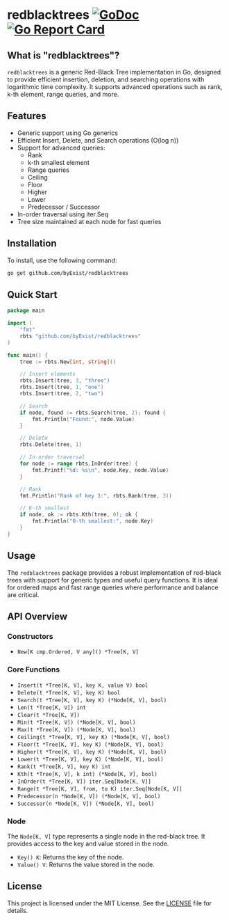 # redblacktrees [![GoDoc](https://pkg.go.dev/badge/github.com/byExist/redblacktrees.svg)](https://pkg.go.dev/github.com/byExist/redblacktrees) [![Go Report Card](https://goreportcard.com/badge/github.com/byExist/redblacktrees)](https://goreportcard.com/report/github.com/byExist/redblacktrees)

## What is "redblacktrees"?

`redblacktrees` is a generic Red-Black Tree implementation in Go, designed to provide efficient insertion, deletion, and searching operations with logarithmic time complexity. It supports advanced operations such as rank, k-th element, range queries, and more.

## Features

- Generic support using Go generics
- Efficient Insert, Delete, and Search operations (O(log n))
- Support for advanced queries:
  - Rank
  - k-th smallest element
  - Range queries
  - Ceiling
  - Floor
  - Higher
  - Lower
  - Predecessor / Successor
- In-order traversal using iter.Seq
- Tree size maintained at each node for fast queries

## Installation

To install, use the following command:

```bash
go get github.com/byExist/redblacktrees
```

## Quick Start

```go
package main

import (
	"fmt"
	rbts "github.com/byExist/redblacktrees"
)

func main() {
	tree := rbts.New[int, string]()

	// Insert elements
	rbts.Insert(tree, 3, "three")
	rbts.Insert(tree, 1, "one")
	rbts.Insert(tree, 2, "two")

	// Search
	if node, found := rbts.Search(tree, 2); found {
		fmt.Println("Found:", node.Value)
	}

	// Delete
	rbts.Delete(tree, 1)

	// In-order traversal
	for node := range rbts.InOrder(tree) {
		fmt.Printf("%d: %s\n", node.Key, node.Value)
	}

	// Rank
	fmt.Println("Rank of key 3:", rbts.Rank(tree, 3))

	// K-th smallest
	if node, ok := rbts.Kth(tree, 0); ok {
		fmt.Println("0-th smallest:", node.Key)
	}
}
```

## Usage

The `redblacktrees` package provides a robust implementation of red-black trees with support for generic types and useful query functions. It is ideal for ordered maps and fast range queries where performance and balance are critical.

## API Overview

### Constructors

- `New[K cmp.Ordered, V any]() *Tree[K, V]`


### Core Functions
- `Insert(t *Tree[K, V], key K, value V) bool`
- `Delete(t *Tree[K, V], key K) bool`
- `Search(t *Tree[K, V], key K) (*Node[K, V], bool)`
- `Len(t *Tree[K, V]) int`
- `Clear(t *Tree[K, V])`
- `Min(t *Tree[K, V]) (*Node[K, V], bool)`
- `Max(t *Tree[K, V]) (*Node[K, V], bool)`
- `Ceiling(t *Tree[K, V], key K) (*Node[K, V], bool)`
- `Floor(t *Tree[K, V], key K) (*Node[K, V], bool)`
- `Higher(t *Tree[K, V], key K) (*Node[K, V], bool)`
- `Lower(t *Tree[K, V], key K) (*Node[K, V], bool)`
- `Rank(t *Tree[K, V], key K) int`
- `Kth(t *Tree[K, V], k int) (*Node[K, V], bool)`
- `InOrder(t *Tree[K, V]) iter.Seq[Node[K, V]]`
- `Range(t *Tree[K, V], from, to K) iter.Seq[Node[K, V]]`
- `Predecessor(n *Node[K, V]) (*Node[K, V], bool)`
- `Successor(n *Node[K, V]) (*Node[K, V], bool)`

### Node

The `Node[K, V]` type represents a single node in the red-black tree. It provides access to the key and value stored in the node.

- `Key() K`: Returns the key of the node.
- `Value() V`: Returns the value stored in the node.

## License

This project is licensed under the MIT License. See the [LICENSE](LICENSE) file for details.